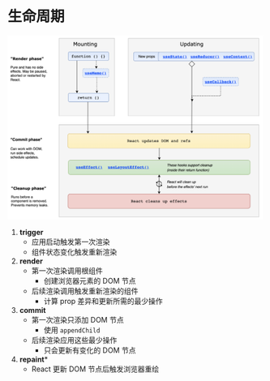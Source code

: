 # 生命周期

![](./assets/react-lifecycle-hooks.png)

1. **trigger**
   - 应用启动触发第一次渲染
   - 组件状态变化触发重新渲染
2. **render**
   - 第一次渲染调用根组件
     - 创建浏览器元素的 DOM 节点
   - 后续渲染调用触发重新渲染的组件
     - 计算 prop 差异和更新所需的最少操作
3. **commit**
   - 第一次渲染只添加 DOM 节点
     - 使用 `appendChild`
   - 后续渲染应用这些最少操作
     - 只会更新有变化的 DOM 节点
4. **repaint**\*
   - React 更新 DOM 节点后触发浏览器重绘
